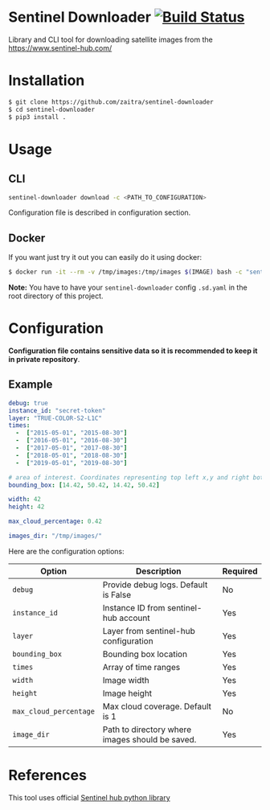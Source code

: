 # Sentinel Downloader [![Build Status](https://travis-ci.com/zaitra/sentinel-downloader.svg?branch=master)](https://travis-ci.com/zaitra/sentinel-downloader)
Library and CLI tool for downloading satellite images from the https://www.sentinel-hub.com/

# Installation

```bash
$ git clone https://github.com/zaitra/sentinel-downloader
$ cd sentinel-downloader
$ pip3 install .
```

# Usage

## CLI

```bash
sentinel-downloader download -c <PATH_TO_CONFIGURATION>
```

Configuration file is described in configuration section.


## Docker

If you want just try it out you can easily do it using docker:

```bash
$ docker run -it --rm -v /tmp/images:/tmp/images $(IMAGE) bash -c "sentinel-downloader download -c /src/files/.sd.yaml"
```

**Note:** You have to have your `sentinel-downloader` config `.sd.yaml` in the root directory of this project.

# Configuration

**Configuration file contains sensitive data so it is recommended to keep it in private repository**.

## Example

```yaml
debug: true
instance_id: "secret-token"
layer: "TRUE-COLOR-S2-L1C"
times:
  -  ["2015-05-01", "2015-08-30"]
  -  ["2016-05-01", "2016-08-30"]
  -  ["2017-05-01", "2017-08-30"]
  -  ["2018-05-01", "2018-08-30"]
  -  ["2019-05-01", "2019-08-30"]

# area of interest. Coordinates representing top left x,y and right bottom x,y
bounding_box: [14.42, 50.42, 14.42, 50.42]

width: 42
height: 42

max_cloud_percentage: 0.42

images_dir: "/tmp/images/"
```

Here are the configuration options:

| Option                       | Description       | Required      |
|------------------------------|-------------------|---------------|
| `debug`            | Provide debug logs. Default is False | No |
| `instance_id`           | Instance ID from sentinel-hub account | Yes |
| `layer`               | Layer from sentinel-hub configuration | Yes |
| `bounding_box`            | Bounding box location | Yes |
| `times` | Array of time ranges | Yes |
| `width`              | Image width | Yes |
| `height`       | Image height | Yes |
| `max_cloud_percentage`           | Max cloud coverage. Default is 1 | No |
| `image_dir`                  | Path to directory where images should be saved. | Yes |

# References

This tool uses official [Sentinel hub python library](https://github.com/sentinel-hub/sentinelhub-py)
